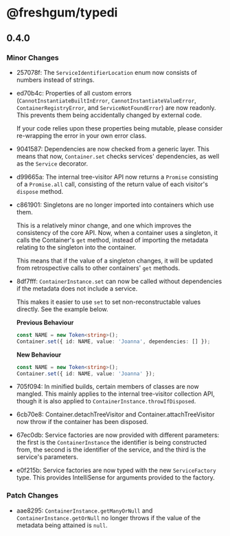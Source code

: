 # @freshgum/typedi

## 0.4.0

### Minor Changes

- 257078f: The `ServiceIdentifierLocation` enum now consists of numbers instead of strings.
- ed70b4c: Properties of all custom errors (`CannotInstantiateBuiltInError`, `CannotInstantiateValueError`, `ContainerRegistryError`, and `ServiceNotFoundError`) are now readonly. This prevents them being accidentally changed by external code.

  If your code relies upon these properties being mutable, please consider re-wrapping the error in your own error class.

- 9041587: Dependencies are now checked from a generic layer. This means that now, `Container.set` checks services' dependencies, as well as the `Service` decorator.
- d99665a: The internal tree-visitor API now returns a `Promise` consisting of a `Promise.all` call, consisting of the return value of each visitor's `dispose` method.
- c861901: Singletons are no longer imported into containers which use them.

  This is a relatively minor change, and one which improves the consistency of the core API. Now, when a container uses a singleton, it calls the Container's `get` method, instead of importing the metadata relating to the singleton into the container.

  This means that if the value of a singleton changes, it will be updated from retrospective calls to other containers' `get` methods.

- 8df7fff: `ContainerInstance.set` can now be called without dependencies if the metadata does not include a service.

  This makes it easier to use `set` to set non-reconstructable values directly. See the example below.

  **Previous Behaviour**

  ```ts
  const NAME = new Token<string>();
  Container.set({ id: NAME, value: 'Joanna', dependencies: [] });
  ```

  **New Behaviour**

  ```ts
  const NAME = new Token<string>();
  Container.set({ id: NAME, value: 'Joanna' });
  ```

- 705f094: In minified builds, certain members of classes are now mangled. This mainly applies to the internal tree-visitor collection API, though it is also applied to `ContainerInstance.throwIfDisposed`.
- 6cb70e8: Container.detachTreeVisitor and Container.attachTreeVisitor now throw if the container has been disposed.
- 67ec0db: Service factories are now provided with different parameters: the first is the `ContainerInstance` the identifier is being constructed from, the second is the identifier of the service, and the third is the service's parameters.
- e0f215b: Service factories are now typed with the new `ServiceFactory` type. This provides IntelliSense for arguments provided to the factory.

### Patch Changes

- aae8295: `ContainerInstance.getManyOrNull` and `ContainerInstance.getOrNull` no longer throws if the value of the metadata being attained is `null`.
